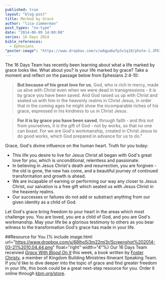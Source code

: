 ```yaml
---
published: true
layout: "blog-post"
title: Marked by Grace
author: "lisa-zimmerman"
post_types: "no-type"
date: "2014-06-09 14:00:00"
series: 16 Days 2014
bible_references: 
  - Ephesians
"poster-image": "https://www.dropbox.com/s/wdqpa6afp3v1q10/photo-1.JPG"
---
```


The 16 Days Team has recently been learning about what a life marked by grace looks like.  What about you?  Is your life marked by grace?  Take a moment and reflect on the passage below from Ephesians 2:4-10:

>**But because of his great love for us**, God, who is rich in mercy, made us alive with Christ even when we were dead in transgressions - it is by grace you have been saved.  And God raised us up with Christ and seated us with him in the heavenly realms in Christ Jesus, in order that in the coming ages he might show the incomparable riches of his grace, expressed in his kindness to us in Christ Jesus.

>**For it is by grace you have been saved**, through faith - and this not from yourselves, it is the gift of God - not by works, so that no one can boast.  For we are God's workmanship, created in Christ Jesus to do good works, which God prepared in advance for us to do."

Grace, God's divine influence on the human heart.  Truth for you today:
- This life you desire to live for Jesus Christ all began with God's great love for you, which is unconditional, relentless and passionate.
- In believing in Jesus Christ's death and resurrection, you are forgiven - the old is gone, the new has come, and a beautiful journey of continued transformation and growth is ahead.
- We are incapable of earning or performing our way any closer to Jesus Christ, our salvation is a free gift which seated us with Jesus Christ in the heavenly realms.
- Our successes or failures do not add or substract anything from our given identity as a child of God.

Let God's grace bring freedom to your heart in the areas which most challenge you.  You are loved, you are a child of God, and you are God's workmanship.  May your life be a glorious testimony to others as you bear witness to the transformation God's grace has made in your life. 

##Resource for You
{% include image.html url="https://www.dropbox.com/s/68lho5j3m22mj3r/Screenshot%202014-03-21%2010.04.44.png" float="right" width="4"%} Our 16 Days Team receivied <a href="http://kbm.donorshops.com/product/FC0002/gracewithbloodonit.php" target="_blank">*Grace With Blood On It*</a>  this week, a book written by <a href="http://www.kbm.org/speakers/foster-christy/" target="_blank">Foster Christy</a>, a member of Kingdom Building Ministries Itinerant Speaking Team.  If you'd like to dive deeper into the topic of grace and find greater freedom in your life, this book could be a great next-step resource for you.  Order it online through <a href="http://kbm.donorshops.com/product/FC0002/gracewithbloodonit.php" target="_blank">kbm.org/store</a>.
